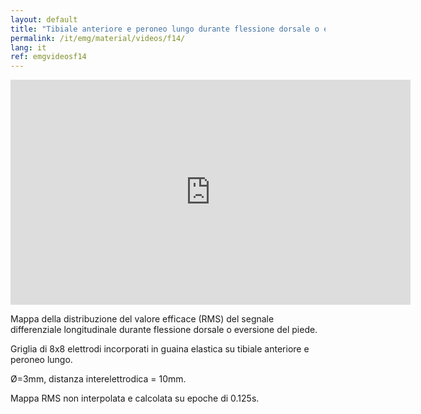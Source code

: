```yaml
---
layout: default
title: "Tibiale anteriore e peroneo lungo durante flessione dorsale o eversione del piede."
permalink: /it/emg/material/videos/f14/
lang: it
ref: emgvideosf14
---
```


<iframe width="640" height="360" src="https://www.youtube-nocookie.com/embed/MYpV9GN_nSE?si=KT_nJoG7zjgqaYsr&rel=0" title="YouTube video player" frameborder="0" allow="accelerometer; autoplay; clipboard-write; encrypted-media; gyroscope; picture-in-picture; web-share" allowfullscreen></iframe>

Mappa della distribuzione del valore efficace (RMS) del segnale differenziale longitudinale durante flessione dorsale o eversione del piede.

Griglia di 8x8 elettrodi incorporati in guaina elastica su tibiale anteriore e peroneo lungo. 

Ø=3mm, distanza interelettrodica = 10mm.  

Mappa RMS non interpolata e calcolata su epoche di 0.125s.

